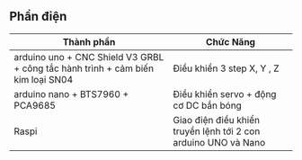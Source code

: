 ## Phần điện
| Thành phần | Chức Năng |
| --- | --- |
| arduino uno + CNC Shield V3 GRBL + công tắc hành trình + cảm biến kim loại SN04 | Điều khiển 3 step X, Y , Z |
| arduino nano + BTS7960 + PCA9685| Điều khiển servo + động cơ DC bắn bóng |
| Raspi| Giao điện điều khiển truyền lệnh tới 2 con arduino UNO và Nano |

